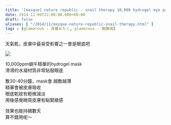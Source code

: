 ```yaml
---
title: '[masque] nature republic - snail therapy 10,000 hydrogel eye patch'
date: 2014-11-09T22:00:00.000+08:00
draft: false
aliases: [ "/2014/11/masque-nature-republic-snail-therapy.html" ]
tags : [glamorous - 保養おたく, glamorous - 面膜魂]
---
```


天氣乾，皮膚中最易受影響之一會是眼底吧  

![](/images/naturerepublicsnaileye.jpg)

10,000ppm蝸牛精華的hydrogel mask  
滑滑的水凝材質非常貼服眼底  
  
敷30-40分鐘，mask會 越敷越薄  
精華會被皮膚吸收  
眼底乾紋有輕微減淡  
用後感覺眼周皮膚有點緊緻感  
  
效果也能持續數天  
算不錯用呢～
